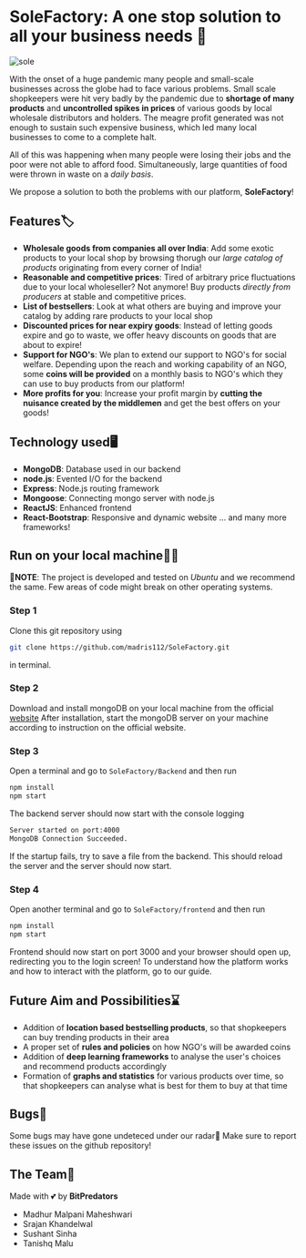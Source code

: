# SoleFactory: A one stop solution to all your business needs 🛒
![sole](https://user-images.githubusercontent.com/54909147/120067871-75938c80-c09b-11eb-835d-0688b0b8c1f9.jpg)

With the onset of a huge pandemic many people and small-scale businesses across the globe had to face various problems. Small scale shopkeepers were hit very badly by the pandemic due to **shortage of many products** and **uncontrolled spikes in prices** of various goods by local wholesale distributors and holders. The meagre profit generated was not enough to sustain such expensive business, which led many local businesses to come to a complete halt. 

All of this was happening when many people were losing their jobs and the poor were not able to afford food. Simultaneously, large quantities of food were thrown in waste on a *daily basis*.

We propose a solution to both the problems with our platform, **SoleFactory**!

## Features🏷️
- **Wholesale goods from companies all over India**: Add some exotic products to your local shop by browsing thorugh our *large catalog of products* originating from every corner of India!
- **Reasonable and competitive prices**: Tired of arbitrary price fluctuations due to your local wholeseller? Not anymore! Buy products *directly from producers* at stable and competitive prices.
- **List of bestsellers**: Look at what others are buying and improve your catalog by adding rare products to your local shop
- **Discounted prices for near expiry goods**: Instead of letting goods expire and go to waste, we offer heavy discounts on goods that are about to expire!  
- **Support for NGO's**: We plan to extend our support to NGO's for social welfare. Depending upon the reach and working capability of an NGO, some **coins will be provided** on a monthly basis to NGO's which they can use to buy products from our platform!
- **More profits for you**: Increase your profit margin by **cutting the nuisance created by the middlemen** and get the best offers on your goods!

## Technology used🖥
- **MongoDB**: Database used in our backend
- **node.js**: Evented I/O for the backend
- **Express**: Node.js routing framework
- **Mongoose**: Connecting mongo server with node.js
- **ReactJS**: Enhanced frontend
- **React-Bootstrap**: Responsive and dynamic website
... and many more frameworks!

## Run on your local machine️👨‍💻
🔴**NOTE**: The project is developed and tested on *Ubuntu* and we recommend the same. Few areas of code might break on other operating systems.

### Step 1 
Clone this git repository using
```bash
git clone https://github.com/madris112/SoleFactory.git
```
in terminal.

### Step 2
Download and install mongoDB on your local machine from the official [website](https://www.mongodb.com/)
After installation, start the mongoDB server on your machine according to instruction on the official website.

### Step 3
Open a terminal and go to `SoleFactory/Backend` and then run
```bash
npm install
npm start
```
The backend server should now start with the console logging
```bash
Server started on port:4000
MongoDB Connection Succeeded.
```
If the startup fails, try to save a file from the backend. This should reload the server and the server should now start.

### Step 4
Open another terminal and go to `SoleFactory/frontend` and then run
```bash
npm install
npm start
```
Frontend should now start on port 3000 and your browser should open up, redirecting you to the login screen!
To understand how the platform works and how to interact with the platform, go to our guide.

## Future Aim and Possibilities⌛
- Addition of **location based bestselling products**, so that shopkeepers can buy trending products in their area
- A proper set of **rules and policies** on how NGO's will be awarded coins
- Addition of **deep learning frameworks** to analyse the user's choices and recommend products accordingly
- Formation of **graphs and statistics** for various products over time, so that shopkeepers can analyse what is best for them to buy at that time

## Bugs🐞
Some bugs may have gone undeteced under our radar📡
Make sure to report these issues on the github repository!

## The Team🤝
Made with 💕 by **BitPredators**
- Madhur Malpani Maheshwari
- Srajan Khandelwal
- Sushant Sinha
- Tanishq Malu

